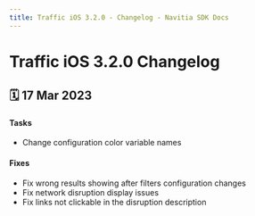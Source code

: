 ```yaml
---
title: Traffic iOS 3.2.0 - Changelog - Navitia SDK Docs
---
```


# Traffic iOS 3.2.0 Changelog

<h2>🗓 17 Mar 2023</h2>

#### Tasks
- Change configuration color variable names

#### Fixes
- Fix wrong results showing after filters configuration changes
- Fix network disruption display issues
- Fix links not clickable in the disruption description
